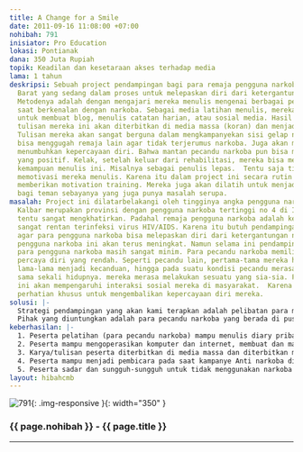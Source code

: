 ```yaml
---
title: A Change for a Smile
date: 2011-09-16 11:08:00 +07:00
nohibah: 791
inisiator: Pro Education
lokasi: Pontianak
dana: 350 Juta Rupiah
topik: Keadilan dan kesetaraan akses terhadap media
lama: 1 tahun
deskripsi: Sebuah project pendampingan bagi para remaja pengguna narkoba di Kalimantan
  Barat yang sedang dalam proses untuk melepaskan diri dari ketergantungan narkoba.
  Metodenya adalah dengan mengajari mereka menulis mengenai berbagai pengalaman mereka
  saat berkenalan dengan narkoba. Sebagai media latihan menulis, mereka akan diajari
  untuk membuat blog, menulis catatan harian, atau sosial media. Hasil akhirnya, kumpulan
  tulisan mereka ini akan diterbitkan di media massa (koran) dan menjadi sebuah buku.
  Tulisan mereka akan sangat berguna dalam mengkampanyekan sisi gelap narkotika sehingga
  bisa menggugah remaja lain agar tidak terjerumus narkoba. Juga akan membantu mereka
  menumbuhkan kepercayaan diri. Bahwa mantan pecandu narkoba pun bisa melakukan hal
  yang positif. Kelak, setelah keluar dari rehabilitasi, mereka bisa memanfaatkan
  kemampuan menulis ini. Misalnya sebagai penulis lepas.  Tentu saja tidak mudah untuk
  memotivasi mereka menulis. Karena itu dalam project ini secara rutin kami juga akan
  memberikan motivation training. Mereka juga akan dilatih untuk menjadi fasilitator
  bagi teman sebayanya yang juga punya masalah serupa.
masalah: Project ini dilatarbelakangi oleh tingginya angka pengguna narkoba di Kalbar.
  Kalbar merupakan provinsi dengan pengguna narkoba tertinggi no 4 di Indonesia. Ini
  tentu sangat mengkhatirkan. Padahal remaja pengguna narkoba adalah kelompok yang
  sangat rentan terinfeksi virus HIV/AIDS. Karena itu butuh pendampingan yang khusus
  agar para pengguna narkoba bisa melepaskan diri dari ketergantungan narkoba. Kecenderungan
  pengguna narkoba ini akan terus meningkat. Namun selama ini pendampingan terhadap
  para pengguna narkoba masih sangat minim. Para pecandu narkoba memiliki tingkat
  percaya diri yang rendah. Seperti pecandu lain, pertama-tama mereka hanya mencoba,
  lama-lama menjadi kecanduan, hingga pada suatu kondisi pecandu merasa tak berguna
  sama sekali hidupnya. mereka merasa melakukan sesuatu yang sia-sia. Faktor mental
  ini akan mempengaruhi interaksi sosial mereka di masyarakat.  Karena itu perlu sebuah
  perhatian khusus untuk mengembalikan kepercayaan diri mereka.
solusi: |-
  Strategi pendampingan yang akan kami terapkan adalah pelibatan para mantan pecandu narkoba atau mereka yang sedang menjalani upaya rehabilitasi. Mereka akan dilatih menulis dan hasil tulisan mereka akan diterbitkan ke berbagai media seperti koran, web blog dan social network (facebook) sebagai bentuk kampanye Anti Narkoba. Selain pelatihan menulis, mereka juga akan diberikan pelatihan komputer program dan internet (membuat email, teknik browsing dan membuat web blog dan facebook). Dengan melakukan pelatihan IT ini diharapkan mereka mempunyai keterampilan dibidang teknologi dan informasi. Mereka diharapkan mempu menulis pengalaman hidup mereka dan pada akhirnya mampu memberikan informasi dan pemahaman tentang bahaya narkoba kepada masyarakat. Mereka juga dapat menggunakan media web blog, koran maupun media social network seperti facebook. Selain pelatihan IT, kami juga akan memberikan pelatihan motivasi, leadership dan public speaking kepada para pecandu narkoba ini.
  Pihak yang diuntungkan adalah para pecandu narkoba yang berada di pusat rehabilitasi, pusat rehabilitasi pecandu narkoba, keluarga korban pecandu narkoba, siswa, dan masyarakat pada umumnya.
keberhasilan: |-
  1. Peserta pelatihan (para pecandu narkoba) mampu menulis diary pribadi dan mampu menulis persuasif.
  2. Peserta mampu mengoperasikan komputer dan internet, membuat dan mampu menggunakan web blog dan facebook untuk mempublikasi tulisan mereka.
  3. Karya/tulisan peserta diterbitkan di media massa dan diterbitkan menjadi buku.
  4. Peserta mampu menjadi pembicara pada saat kampanye Anti narkoba di sekolah, kampus, dan di lingkungan masyarakat.
  5. Peserta sadar dan sungguh-sungguh untuk tidak menggunakan narkoba lagi dikehidupannya serta siap untuk melanjutkan hidup dengan sehat dan bermanfaat untuk diri sendiri, keluarga, dan di lingkungan masyarakat.
layout: hibahcmb
---
```


![791](/static/img/hibahcmb/791.png){: .img-responsive }{: width="350" }

### {{ page.nohibah }} - {{ page.title }}

---
